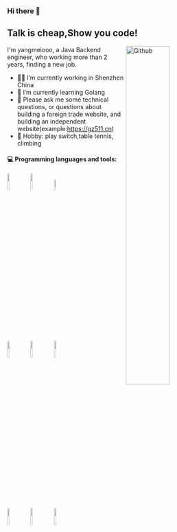 ### Hi there 👋

## Talk is cheap,Show you code!

<img width="45%" align="right" alt="Github" src="http://5b0988e595225.cdn.sohucs.com/images/20180729/d1c1580af8b24829afd4c2ee23c4e3e0.jpeg" />


I'm yangmeiooo, a Java Backend engineer, who working more than 2 years, finding a new job.  


- 👨‍💻 I’m currently working in Shenzhen China
- 🌱 I’m currently learning Golang
- 💬 Please ask me some technical questions, or questions about building a foreign trade website, and building an independent website(example:https://gz511.cn)
- 🐶 Hobby: play switch,table tennis, climbing



#### :computer: Programming languages and tools: 

<code><img width="10%" src="https://www.vectorlogo.zone/logos/java/java-ar21.svg"></code>
<code><img width="10%" src="https://www.vectorlogo.zone/logos/python/python-ar21.svg"></code>
<code><img width="8%" src="https://www.vectorlogo.zone/logos/springio/springio-ar21.svg"></code>
<br />
<code><img width="10%" src="https://www.vectorlogo.zone/logos/mysql/mysql-ar21.svg"></code>
<code><img width="10%" src="https://www.vectorlogo.zone/logos/mongodb/mongodb-ar21.svg"></code>
<code><img width="10%" src="https://www.vectorlogo.zone/logos/redis/redis-ar21.svg"></code>
<br />
<code><img width="10%" src="https://www.vectorlogo.zone/logos/apache_spark/apache_spark-ar21.svg"></code>
<code><img width="10%" src="https://www.vectorlogo.zone/logos/apache_hadoop/apache_hadoop-ar21.svg"></code>
<code><img width="10%" src="https://www.vectorlogo.zone/logos/git-scm/git-scm-ar21.svg"></code>
</p>




